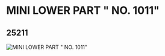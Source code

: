 # MINI LOWER PART " NO. 1011"
## 25211
![MINI LOWER PART " NO. 1011"](https://lc-www-live-s.legocdn.com/media/bricks/5/2/6138244.jpg)